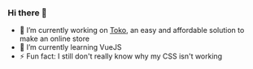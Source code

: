 ### Hi there 👋

<!--
**donnellan0007/donnellan0007** is a ✨ _special_ ✨ repository because its `README.md` (this file) appears on your GitHub profile. -->

- 🔭 I’m currently working on [Toko](https://www.twitter.com/TokoCommerce), an easy and affordable solution to make an online store
- 🌱 I’m currently learning VueJS
- ⚡ Fun fact: I still don't really know why my CSS isn't working
